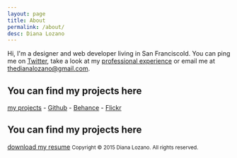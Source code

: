 ```yaml
---
layout: page
title: About
permalink: /about/
desc: Diana Lozano
---
```

Hi, I'm a designer and web developer living in San Franciscold.
You can ping me on [Twitter](http://twitter.com/bossigner), take a look at my [professional experience](http://www.linkedin.com/in/dianalozano) or email me at [thedianalozano@gmail.com](mailto:thedianalozano@gmail.com).

## You can find my projects here

[<abbr title="cutofmyjib projects">my projects</abbr>](http://cutofmyjib.github.io/projects) -
[Github](http://www.github.com/cutofmyjib) -
[Behance](http://www.behance.net/dianalozano) -
[Flickr](https://www.flickr.com/photos/alltomorrowsconcerts/sets)

## You can find my projects here
[download my resume](https://github.com/cutofmyjib/cutofmyjib.github.io/tree/master/posts-imgs/ResumeDianaLozano.pdf)
<small>Copyright &copy; 2015 Diana Lozano. All rights reserved.</small>

